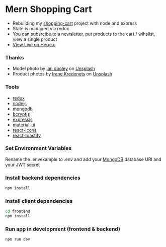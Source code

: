 # Mern Shopping Cart

- Rebuilding my [shopping-cart](https://github.com/bpetermann/shopping-cart) project with node and express
- State is managed via redux
- You can subsrcibe to a newsletter, put products to the cart / wihslist, view a single product
- [View Live on Heroku](https://bensmernshoppingcart.herokuapp.com/)

### Thanks

- Model photo by <a href="https://unsplash.com/@sadswim?utm_source=unsplash&utm_medium=referral&utm_content=creditCopyText">ian dooley</a> on <a href="https://unsplash.com/s/photos/model?utm_source=unsplash&utm_medium=referral&utm_content=creditCopyText">Unsplash</a><br>
- Product photos by <a href="https://unsplash.com/@ikredenets?utm_source=unsplash&utm_medium=referral&utm_content=creditCopyText">Irene Kredenets</a> on <a href="https://unsplash.com/s/photos/shoes?utm_source=unsplash&utm_medium=referral&utm_content=creditCopyText">Unsplash</a>

### Tools

- [redux](https://react-redux.js.org/)
- [nodejs](https://nodejs.org/en/)
- [mongodb](https://www.mongodb.com/)
- [bcryptjs](https://www.npmjs.com/package/bcryptjs)
- [expressjs](https://expressjs.com/de/)
- [material-ui](https://mui.com/material-ui/material-icons/)
- [react-icons](https://react-icons.github.io/react-icons/)
- [react-toastify](https://www.npmjs.com/package/react-toastify)

### Set Environment Variables

Rename the .envexample to .env and add your [MongoDB](https://www.mongodb.com/) database URI and your JWT secret

### Install backend dependencies

```bash
npm install
```

### Install client dependencies

```bash
cd frontend
npm install
```

### Run app in development (frontend & backend)

```bash
npm run dev
```
